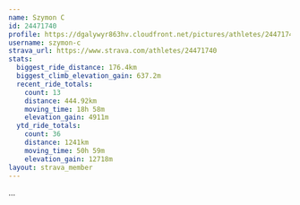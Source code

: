 ```yaml
---
name: Szymon C
id: 24471740
profile: https://dgalywyr863hv.cloudfront.net/pictures/athletes/24471740/7213253/2/large.jpg
username: szymon-c
strava_url: https://www.strava.com/athletes/24471740
stats:
  biggest_ride_distance: 176.4km
  biggest_climb_elevation_gain: 637.2m
  recent_ride_totals:
    count: 13
    distance: 444.92km
    moving_time: 18h 58m
    elevation_gain: 4911m
  ytd_ride_totals:
    count: 36
    distance: 1241km
    moving_time: 50h 59m
    elevation_gain: 12718m
layout: strava_member
--- 
```

...
